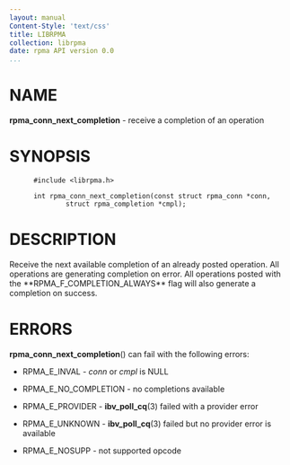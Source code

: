 ```yaml
---
layout: manual
Content-Style: 'text/css'
title: LIBRPMA
collection: librpma
date: rpma API version 0.0
...
```


[comment]: <> (SPDX-License-Identifier: BSD-3-Clause)
[comment]: <> (Copyright 2020, Intel Corporation)

NAME
====

**rpma\_conn\_next\_completion** - receive a completion of an operation

SYNOPSIS
========

          #include <librpma.h>

          int rpma_conn_next_completion(const struct rpma_conn *conn,
                  struct rpma_completion *cmpl);

DESCRIPTION
===========

Receive the next available completion of an already posted operation.
All operations are generating completion on error. All operations posted
with the \*\*RPMA\_F\_COMPLETION\_ALWAYS\*\* flag will also generate a
completion on success.

ERRORS
======

**rpma\_conn\_next\_completion**() can fail with the following errors:

-   RPMA\_E\_INVAL - *conn* or *cmpl* is NULL

-   RPMA\_E\_NO\_COMPLETION - no completions available

-   RPMA\_E\_PROVIDER - **ibv\_poll\_cq**(3) failed with a provider
    error

-   RPMA\_E\_UNKNOWN - **ibv\_poll\_cq**(3) failed but no provider error
    is available

-   RPMA\_E\_NOSUPP - not supported opcode
